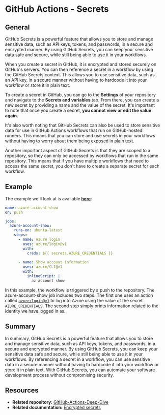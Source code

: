 # GitHub Actions - Secrets

## General

GitHub Secrets is a powerful feature that allows you to store and manage sensitive data, such as API keys, tokens, and passwords, in a secure and encrypted manner. By using GitHub Secrets, you can keep your sensitive data safe and secure, while still being able to use it in your workflows.

When you create a secret in GitHub, it is encrypted and stored securely on GitHub's servers. You can then reference a secret in a workflow by using the GitHub Secrets context. This allows you to use sensitive data, such as an API key, in a secure manner without having to hardcode it into your workflow or store it in plain text.

To create a secret in GitHub, you can go to the **Settings** of your repository and navigate to the **Secrets and variables** tab. From there, you can create a new secret by providing a name and the value of the secret. It's important to note that once you create a secret, **you cannot view or edit the value again**.

It's also worth noting that GitHub Secrets can also be used to store sensitive data for use in GitHub Actions workflows that run on GitHub-hosted runners. This means that you can store and use secrets in your workflows without having to worry about them being exposed in plain text.

Another important aspect of GitHub Secrets is that they are scoped to a repository, so they can only be accessed by workflows that run in the same repository. This means that if you have multiple workflows that need to access the same secret, you don't have to create a separate secret for each workflow.

## Example

The example we'll look at is available [**here**](https://github.com/christosgalano/GitHub-Actions-Deep-Dive/blob/main/.github/workflows/secrets.yaml):

```yaml
name: azure-account-show
on: push

jobs:
  azure-account-show:
    runs-on: ubuntu-latest
    steps:
      - name: Azure login
        uses: azure/login@v1
        with:
          creds: ${{ secrets.AZURE_CREDENTIALS }}
    
      - name: Show account information
        uses: azure/CLI@v1
        with:
          inlineScript: |
            az account show
```

In this example, the workflow is triggered by a push to the repository. The azure-account-show job includes two steps. The first one uses an action called [`azure/login@v1`](https://github.com/marketplace/actions/azure-login) to log into Azure using the value of the secret `AZURE_CREDENTIALS`. The second step simply prints information related to the identity we have logged in as.

## Summary

In summary, GitHub Secrets is a powerful feature that allows you to store and manage sensitive data, such as API keys, tokens, and passwords, in a secure and encrypted manner. By using GitHub Secrets, you can keep your sensitive data safe and secure, while still being able to use it in your workflows. By referencing a secret in a workflow, you can use sensitive data in a secure manner without having to hardcode it into your workflow or store it in plain text. With GitHub Secrets, you can automate your software development process without compromising security.

## Resources

- **Related repository:** [GitHub-Actions-Deep-Dive](https://github.com/christosgalano/GitHub-Actions-Deep-Dive)
- **Related documentation:** [Encrypted secrets](https://docs.github.com/en/actions/security-guides/encrypted-secrets)
